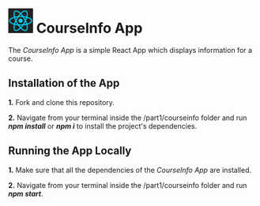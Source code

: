 <h1>
<img src="https://raw.githubusercontent.com/katerina-tziala/fullstackopen2019/master/documentation_images/react_logo.png" alt="react logo" width="50" height="50">
CourseInfo App<br/>
</h1>

The *CourseInfo App* is a simple React App which displays information for a course.

## Installation of the App
**1.** Fork and clone this repository.

**2.** Navigate from your terminal inside the /part1/courseinfo folder and run ***npm install*** or ***npm i*** to install the project's dependencies.

## Running the App Locally
**1.** Make sure that all the dependencies of the *CourseInfo App* are installed.

**2.** Navigate from your terminal inside the /part1/courseinfo folder and run ***npm start***.
